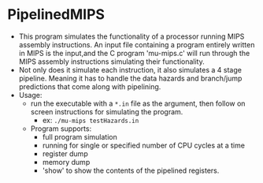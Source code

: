 # PipelinedMIPS
- This program simulates the functionality of a processor running MIPS assembly instructions. An input file containing a program entirely written in MIPS is the input,and the C program 'mu-mips.c' will run through the MIPS assembly instructions simulating their functionality.
- Not only does it simulate each instruction, it also simulates a 4 stage pipeline. Meaning it has to handle the data hazards and branch/jump predictions that come along with pipelining.
- Usage:
    - run the executable with a `*.in` file as the argument, then follow on screen instructions for simulating the program.
        - ex: `./mu-mips testHazards.in` 
    - Program supports:
        - full program simulation
        - running for single or specified number of CPU cycles at a time
        - register dump
        - memory dump
        - 'show' to show the contents of the pipelined registers.
